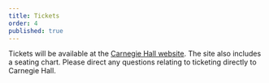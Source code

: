 ```yaml
---
title: Tickets
order: 4
published: true
---
```

Tickets will be available at the [Carnegie Hall website](https://www.carnegiehall.org/Calendar/2017/9/18/0730/PM/Music-for-a-Sustainable-Planet/). The site also includes a seating chart. Please direct any questions relating to ticketing directly to Carnegie Hall.
